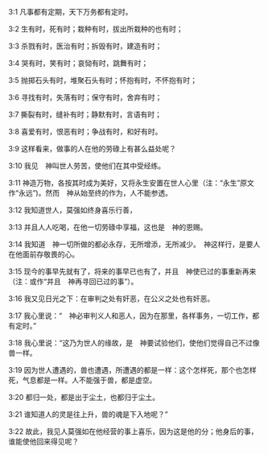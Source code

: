 <a id="1"></a>3:1  凡事都有定期，天下万务都有定时。  

<a id="2"></a>3:2  生有时，死有时；栽种有时，拔出所栽种的也有时；  

<a id="3"></a>3:3  杀戮有时，医治有时；拆毁有时，建造有时；  

<a id="4"></a>3:4  哭有时，笑有时；哀恸有时，跳舞有时；  

<a id="5"></a>3:5  抛掷石头有时，堆聚石头有时；怀抱有时，不怀抱有时；  

<a id="6"></a>3:6  寻找有时，失落有时；保守有时，舍弃有时；  

<a id="7"></a>3:7  撕裂有时，缝补有时；静默有时，言语有时；  

<a id="8"></a>3:8  喜爱有时，恨恶有时；争战有时，和好有时。  

<a id="9"></a>3:9  这样看来，做事的人在他的劳碌上有甚么益处呢？  

<a id="10"></a>3:10  我见　神叫世人劳苦，使他们在其中受经练。  

<a id="11"></a>3:11  神造万物，各按其时成为美好，又将永生安置在世人心里（注：“永生”原文作“永远”)。然而　神从始至终的作为，人不能参透。  

<a id="12"></a>3:12  我知道世人，莫强如终身喜乐行善，  

<a id="13"></a>3:13  并且人人吃喝，在他一切劳碌中享福，这也是　神的恩赐。  

<a id="14"></a>3:14  我知道　神一切所做的都必永存，无所增添，无所减少。　神这样行，是要人在他面前存敬畏的心。  

<a id="15"></a>3:15  现今的事早先就有了，将来的事早已也有了，并且　神使已过的事重新再来（注：或作“并且　神再寻回已过的事”）。  

<a id="16"></a>3:16  我又见日光之下：在审判之处有奸恶，在公义之处也有奸恶。  

<a id="17"></a>3:17  我心里说：“　神必审判义人和恶人，因为在那里，各样事务，一切工作，都有定时。”  

<a id="18"></a>3:18  我心里说：“这乃为世人的缘故，是　神要试验他们，使他们觉得自己不过像兽一样。  

<a id="19"></a>3:19  因为世人遭遇的，兽也遭遇，所遭遇的都是一样：这个怎样死，那个也怎样死，气息都是一样。人不能强于兽，都是虚空。  

<a id="20"></a>3:20  都归一处，都是出于尘土，也都归于尘土。  

<a id="21"></a>3:21  谁知道人的灵是往上升，兽的魂是下入地呢？”  

<a id="22"></a>3:22  故此，我见人莫强如在他经营的事上喜乐，因为这是他的分；他身后的事，谁能使他回来得见呢？  

